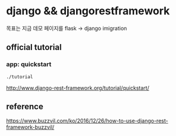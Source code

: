 # django && djangorestframework

목표는 지금 데모 페이지를 flask -> django imigration



## official tutorial

### app: quickstart

 `./tutorial`

http://www.django-rest-framework.org/tutorial/quickstart/



## reference

https://www.buzzvil.com/ko/2016/12/26/how-to-use-django-rest-framework-buzzvil/

